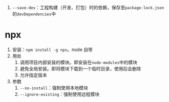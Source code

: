 1. `--save-dev`：工程构建（开发、打包）时的依赖，保存至`package-lock.json`的`devDependencies`中

# npx

1. 安装：`npm install -g npx`。node 自带
2. 用处
   1. 调用项目内部安装的模块。即安装在`node-modules`中的模块
   2. 避免全局安装。即将模块下载到一个临时目录，使用后会删除
   3. 允许指定版本
3. 参数
   1. `--no-install`：强制使用本地模块
   2. `--ignore-existing`：强制使用远程模块
